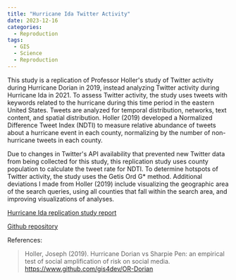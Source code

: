```yaml
---
title: "Hurricane Ida Twitter Activity"
date: 2023-12-16
categories:
  - Reproduction
tags:
  - GIS
  - Science
  - Reproduction
---
```


This study is a replication of Professor Holler's study of Twitter activity during Hurricane Dorian in 2019, instead analyzing Twitter activity during Hurricane Ida in 2021. To assess Twitter activity, the study uses tweets with keywords related to the hurricane during this time period in the eastern United States.
Tweets are analyzed for temporal distribution, networks, text content, and spatial distribution.
Holler (2019) developed a Normalized Difference Tweet Index (NDTI) to measure relative abundance of tweets about a hurricane event in each county, normalizing by the number of non-hurricane tweets in each county.

Due to changes in Twitter's API availability that prevented new Twitter data from being collected for this study, this replication study uses county population to calculate the tweet rate for NDTI.
To determine hotspots of Twitter activity, the study uses the Getis Ord G\* method.
Additional deviations I made from Holler (2019) include visualizing the geographic area of the search queries, using all counties that fall within the search area, and improving visualizations of analyses.

[Hurricane Ida replication study report](https://eliseylchan.github.io/RPl-Ida)

[Github repository](https://github.com/eliseylchan/RPl-Ida)

References:

> Holler, Joseph (2019). Hurricane Dorian vs Sharpie Pen: an empirical test of social amplification of risk on social media. <https://www.github.com/gis4dev/OR-Dorian>
